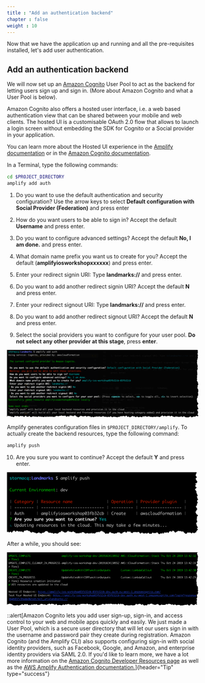 ```yaml
---
title : "Add an authentication backend"
chapter : false
weight : 10
---
```


Now that we have the application up and running and all the pre-requisites installed, let's add user authentication.

## Add an authentication backend

We will now set up an [Amazon Cognito](https://aws.amazon.com/cognito/) User Pool to act as the backend for letting users sign up and sign in. (More about Amazon Cognito and what a User Pool is below).

Amazon Cognito also offers a hosted user interface, i.e. a web based authentication view that can be shared between your mobile and web clients. The hosted UI is a customisable OAuth 2.0 flow that allows to launch a login screen without embedding the SDK for Cognito or a Social provider in your application.

You can learn more about the Hosted UI experience in the [Amplify documentation](https://docs.amplify.aws/lib/auth/signin_web_ui/q/platform/ios) or in the [Amazon Cognito documentation](https://docs.aws.amazon.com/en_pv/cognito/latest/developerguide/cognito-user-pools-configuring-app-integration.html).

In a Terminal, type the following commands:

```bash
cd $PROJECT_DIRECTORY
amplify add auth
```

1. Do you want to use the default authentication and security configuration? Use the arrow keys to select **Default configuration with Social Provider (Federation)** and press enter

2. How do you want users to be able to sign in? Accept the default **Username** and press enter.

3. Do you want to configure advanced settings? Accept the default **No, I am done.** and press enter.

4. What domain name prefix you want us to create for you? Accept the default (**amplifyiosworkshopxxxxxx**) and press enter.

5. Enter your redirect signin URI: Type **landmarks://** and press enter.

6. Do you want to add another redirect signin URI? Accept the default **N** and press enter.

7. Enter your redirect signout URI: Type **landmarks://** and press enter.

8. Do you want to add another redirect signout URI? Accept the default **N** and press enter.

9. Select the social providers you want to configure for your user pool. **Do not select any other provider at this stage**, press **enter**.

![amplify init](/static/images/30-10-amplify-add-auth.png)

Amplify generates configuration files in `$PROJECT_DIRECTORY/amplify`. To actually create the backend resources, type the following command:

```bash
amplify push
```

10. Are you sure you want to continue? Accept the default **Y** and press enter.

![amplify init](/static/images/30-10-amplify-push-1.png)

After a while, you should see:

![amplify init](/static/images/30-10-amplify-push-2.png)

::alert[Amazon Cognito lets you add user sign-up, sign-in, and access control to your web and mobile apps quickly and easily. We just made a User Pool, which is a secure user directory that will let our users sign in with the username and password pair they create during registration. Amazon Cognito (and the Amplify CLI) also supports configuring sign-in with social identity providers, such as Facebook, Google, and Amazon, and enterprise identity providers via SAML 2.0. If you'd like to learn more, we have a lot more information on the [Amazon Cognito Developer Resources page](https://aws.amazon.com/cognito/dev-resources/) as well as the [AWS Amplify Authentication documentation.](https://aws-amplify.github.io/docs/ios/authentication)]{header="Tip" type="success"}

